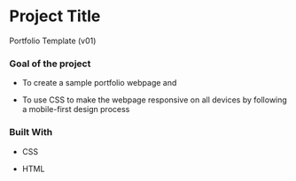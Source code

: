 # Project Title



Portfolio Template (v01)



### Goal of the project



- To create a sample portfolio webpage and

- To use CSS to make the webpage responsive on all devices by following a mobile-first design process



### Built With



- CSS

- HTML



